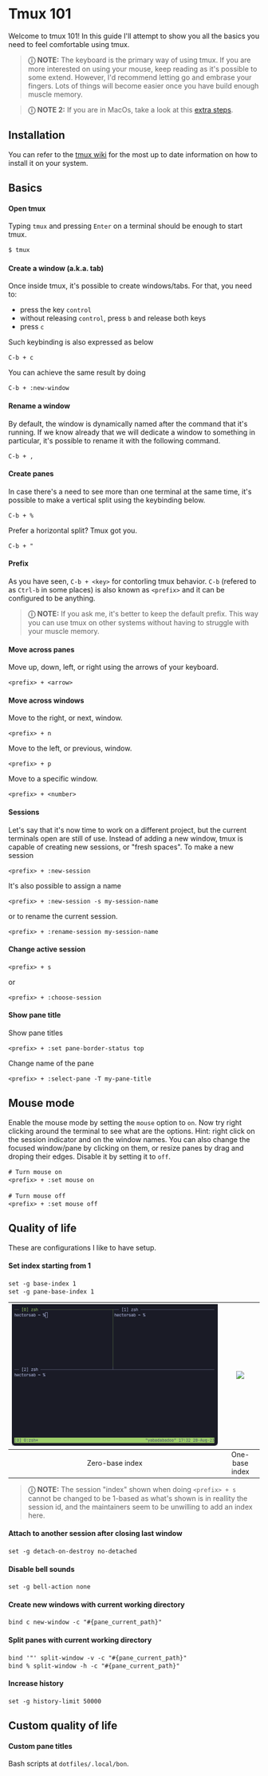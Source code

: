 # Tmux 101
Welcome to tmux 101! In this guide I'll attempt to show you all the basics you need to feel comfortable
using tmux.

> **&#9432;** **NOTE:** The keyboard is the primary way of using tmux. If you are more interested on using
your mouse, keep reading as it's possible to some extend. However, I'd recommend letting go and embrase
your fingers. Lots of things will become easier once you have build enough muscle memory.

> **&#9432;** **NOTE 2:** If you are in MacOs, take a look at this [extra steps](MACOS.md).

## Installation
You can refer to the [tmux wiki](https://github.com/tmux/tmux/wiki/Installing) for the most up to date
information on how to install it on your system.

## Basics

#### Open tmux
Typing `tmux` and pressing `Enter` on a terminal should be enough to start tmux.
```bash
$ tmux
```

#### Create a window (a.k.a. tab)
Once inside tmux, it's possible to create windows/tabs. For that, you need to:
- press the key `control`
- without releasing `control`, press `b` and release both keys
- press `c`

Such keybinding is also expressed as below
```
C-b + c
```

You can achieve the same result by doing
```
C-b + :new-window
```

#### Rename a window
By default, the window is dynamically named after the command that it's running. If
we know already that we will dedicate a window to something in particular, it's possible
to rename it with the following command.
```
C-b + ,
```

#### Create panes
In case there's a need to see more than one terminal at the same time, it's possible
to make a vertical split using the keybinding below.
```
C-b + %
```

Prefer a horizontal split? Tmux got you.
```
C-b + "
```

#### Prefix
As you have seen, `C-b + <key>` for contorling tmux behavior. `C-b` (refered to as `Ctrl-b` in some places) is also
known as `<prefix>` and it can be configured to be anything.

> **&#9432;** **NOTE:** If you ask me, it's better to keep the default prefix.
This way you can use tmux on other systems without having to struggle with your
muscle memory.

#### Move across panes
Move up, down, left, or right using the arrows of your keyboard.
```
<prefix> + <arrow>
```

#### Move across windows
Move to the right, or next, window.
```
<prefix> + n
```

Move to the left, or previous, window.
```
<prefix> + p
```

Move to a specific window.
```
<prefix> + <number>
```

#### Sessions
Let's say that it's now time to work on a different project, but the current terminals
open are still of use. Instead of adding a new window, tmux is capable of creating new
sessions, or "fresh spaces". To make a new session

```
<prefix> + :new-session
```

It's also possible to assign a name
```
<prefix> + :new-session -s my-session-name
```

or to rename the current session.
```
<prefix> + :rename-session my-session-name
```

#### Change active session
```
<prefix> + s
```

or
```
<prefix> + :choose-session
```

#### Show pane title
Show pane titles
```
<prefix> + :set pane-border-status top
```

Change name of the pane
```
<prefix> + :select-pane -T my-pane-title
```

## Mouse mode
Enable the mouse mode by setting the `mouse` option to `on`. Now try right clicking around
the terminal to see what are the options. Hint: right click on the session indicator and
on the window names. You can also change the focused window/pane by clicking on them, or
resize panes by drag and droping their edges. Disable it by setting it to `off`.
```
# Turn mouse on
<prefix> + :set mouse on

# Turn mouse off
<prefix> + :set mouse off
```

## Quality of life
These are configurations I like to have setup.

#### Set index starting from 1
```
set -g base-index 1
set -g pane-base-index 1
```

![](media/tui-indexes-default.png)  |  ![](media/tui-index-1-based)
:-------------------------:|:-------------------------:
Zero-base index             |  One-base index


> **&#9432;** **NOTE:** The session "index" shown when doing `<prefix> + s` cannot
be changed to be 1-based as what's shown is in reallity the session id, and the
maintainers seem to be unwilling to add an index here.

#### Attach to another session after closing last window
```
set -g detach-on-destroy no-detached
```

#### Disable bell sounds
```
set -g bell-action none
```

#### Create new windows with current working directory
```
bind c new-window -c "#{pane_current_path}"
```

#### Split panes with current working directory
```
bind '"' split-window -v -c "#{pane_current_path}"
bind % split-window -h -c "#{pane_current_path}"
```

#### Increase history
```
set -g history-limit 50000
```

## Custom quality of life
#### Custom pane titles
Bash scripts at `dotfiles/.local/bon`.
